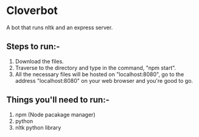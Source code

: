 # Cloverbot
A bot that runs nltk and an express server.

## Steps to run:-
1) Download the files.
2) Traverse to the directory and type in the command, "npm start".
3) All the necessary files will be hosted on "localhost:8080", go to the address "localhost:8080" on your web browser and you're good to go.

## Things you'll need to run:-
1) npm (Node pacakage manager)
2) python
3) nltk python library
